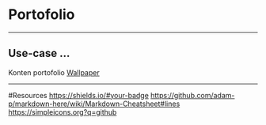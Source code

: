 # Portofolio
---
## Use-case ...
Konten portofolio
[Wallpaper](./assets/img/pas)

----
#Resources
https://shields.io/#your-badge
https://github.com/adam-p/markdown-here/wiki/Markdown-Cheatsheet#lines
https://simpleicons.org?q=github
